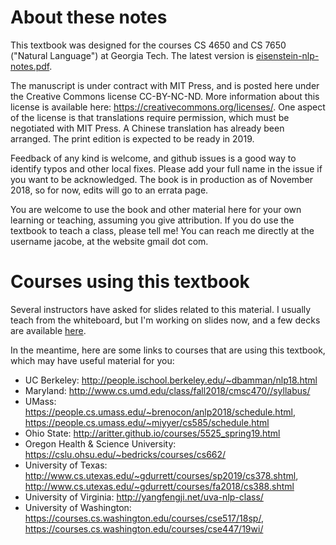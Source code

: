 # About these notes

This textbook was designed for the courses CS 4650 and CS 7650 ("Natural Language") at Georgia Tech. The latest version is [eisenstein-nlp-notes.pdf](eisenstein-nlp-notes.pdf). 

The manuscript is under contract with MIT Press, and is posted here under the Creative Commons license CC-BY-NC-ND. More information about this license is available here: https://creativecommons.org/licenses/. One aspect of the license is that translations require permission, which must be negotiated with MIT Press. A Chinese translation has already been arranged. The print edition is expected to be ready in 2019. 

Feedback of any kind is welcome, and github issues is a good way to identify typos and other local fixes. Please add your full name in the issue if you want to be acknowledged. The book is in production as of November 2018, so for now, edits will go to an errata page.

You are welcome to use the book and other material here for your own learning or teaching, assuming you give attribution. If you do use the textbook to teach a class, please tell me! You can reach me directly at the username jacobe, at the website gmail dot com.

# Courses using this textbook

Several instructors have asked for slides related to this material. I usually teach from the whiteboard, but I'm working on slides now, and a few decks are available [here](slides).

In the meantime, here are some links to courses that are using this textbook, which may have useful material for you:

- UC Berkeley: http://people.ischool.berkeley.edu/~dbamman/nlp18.html
- Maryland: http://www.cs.umd.edu/class/fall2018/cmsc470//syllabus/
- UMass: https://people.cs.umass.edu/~brenocon/anlp2018/schedule.html, https://people.cs.umass.edu/~miyyer/cs585/schedule.html
- Ohio State: http://aritter.github.io/courses/5525_spring19.html
- Oregon Health & Science University: https://cslu.ohsu.edu/~bedricks/courses/cs662/
- University of Texas: http://www.cs.utexas.edu/~gdurrett/courses/sp2019/cs378.shtml, http://www.cs.utexas.edu/~gdurrett/courses/fa2018/cs388.shtml
- University of Virginia: http://yangfengji.net/uva-nlp-class/
- University of Washington: https://courses.cs.washington.edu/courses/cse517/18sp/, https://courses.cs.washington.edu/courses/cse447/19wi/
